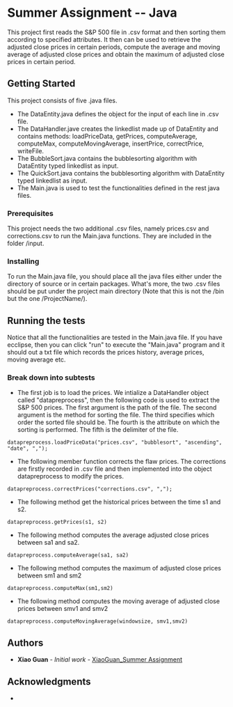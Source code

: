 # Summer Assignment -- Java

This project first reads the S&P 500 file in .csv format and then sorting them according to specified attributes. It then can be used to retrieve the adjusted close prices in certain periods, compute the average and moving average of adjusted close prices and obtain the maximum of adjusted close prices in certain period.  

## Getting Started

This project consists of five .java files.

*  The DataEntity.java defines the object for the input of each line in .csv file.
*  The DataHandler.jave creates the linkedlist made up of DataEntity and contains methods: loadPriceData, getPrices, computeAverage, computeMax, computeMovingAverage, insertPrice, correctPrice, writeFile.
*  The BubbleSort.java contains the bubblesorting algorithm with DataEntity typed linkedlist as input.
*  The QuickSort.java contains the bubblesorting algorithm with DataEntity typed linkedlist as input.
*  The Main.java is used to test the functionalities defined in the rest java files.

### Prerequisites

This project needs the two additional .csv files, namely prices.csv and corrections.csv to run the Main.java functions. They are included in the folder /input. 

### Installing

To run the Main.java file, you should place all the java files either under the directory of source or in certain packages. What's more, the two .csv files should be put under the project main directory (Note that this is not the /bin but the one /ProjectName/). 


## Running the tests

Notice that all the functionalities are tested in the Main.java file. If you have ecclipse, then you can click "run" to execute the "Main.java" program and it should out a txt file which records the prices history, average prices, moving average etc. 

### Break down into subtests

*  The first job is to load the prices. We intialize a DataHandler object called "datapreprocess", then the following code is used to extract the S&P 500 prices. The first argument is the path of the file. The second argument is the method for sorting the file. The third specifies which order the sorted file should be. The fourth is the attribute on which the sorting is performed. The fifth is the delimiter of the file.

```
datapreprocess.loadPriceData("prices.csv", "bubblesort", "ascending", "date", ",");
```

*   The following member function corrects the flaw prices. The corrections are firstly recorded in .csv file and then implemented into the object datapreprocess to modify the prices. 

```
datapreprocess.correctPrices("corrections.csv", ",");
```

*   The following method get the historical prices between the time s1 and s2.

```
datapreprocess.getPrices(s1, s2)
```
*   The following method computes the average adjusted close prices between sa1 and sa2.

```
datapreprocess.computeAverage(sa1, sa2)
```
*   The following method computes the maximum of adjusted close prices between sm1 and sm2

```
datapreprocess.computeMax(sm1,sm2)
```
*   The following method computes the moving average of adjusted close prices between smv1 and smv2
```
datapreprocess.computeMovingAverage(windowsize, smv1,smv2)
```

## Authors

* **Xiao Guan** - *Initial work* - [XiaoGuan_Summer Assignment](https://github.com/guan4015/Summer-Assignment_Courant_Java/)


## Acknowledgments

* 

